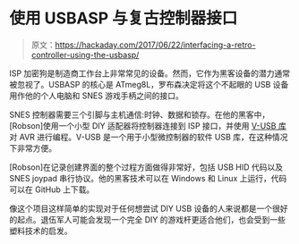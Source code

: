 # 使用 USBASP 与复古控制器接口

> 原文：<https://hackaday.com/2017/06/22/interfacing-a-retro-controller-using-the-usbasp/>

ISP 加密狗是制造商工作台上非常常见的设备。然而，它作为黑客设备的潜力通常被忽视了。USBASP 的核心是 ATmeg8L，罗布森决定将这个不起眼的 USB 设备用作他的个人电脑和 SNES 游戏手柄之间的接口。

SNES 控制器需要三个引脚与主机通信:时钟、数据和锁存。在他的黑客中，[Robson]使用一个小型 DIY 适配器将控制器连接到 ISP 接口，并使用 [V-USB 库](https://www.obdev.at/products/vusb/index.html)对 AVR 进行编程。V-USB 是一个用于小型微控制器的软件 USB 库，在这种情况下非常方便。

[Robson]在记录创建界面的整个过程方面做得非常好，包括 USB HID 代码以及 SNES joypad 串行协议。他的黑客技术可以在 Windows 和 Linux 上运行，代码可以在 GitHub 上下载。

像这个项目这样简单的实现对于任何想尝试 DIY USB 设备的人来说都是一个很好的起点。退伍军人可能会发现一个完全 DIY 的游戏杆更适合他们，也会受到一些塑料技术的启发。